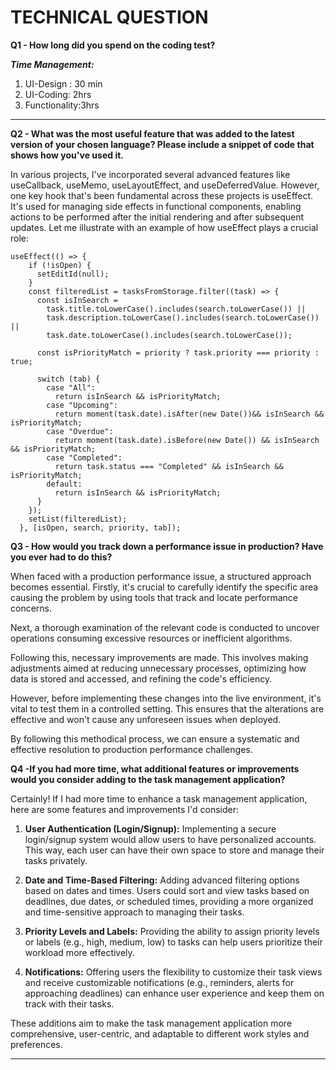 # TECHNICAL QUESTION
**Q1 -   How long did you spend on the coding test?** 

***Time Management:***
1. UI-Design : 30 min
2. UI-Coding: 2hrs
3. Functionality:3hrs
****

**Q2 -   What was the most useful feature that was added to the latest version of your chosen language? Please include a snippet of code that shows how you've used it.** 

In various projects, I've incorporated several advanced features like useCallback, useMemo, useLayoutEffect, and useDeferredValue. However, one key hook that's been fundamental across these projects is useEffect. It's  used for managing side effects in functional components, enabling actions to be performed after the initial rendering and after subsequent updates. 
Let me illustrate with an example of how useEffect plays a crucial role:
```
useEffect(() => {
    if (!isOpen) {
      setEditId(null);
    }
    const filteredList = tasksFromStorage.filter((task) => {
      const isInSearch =
        task.title.toLowerCase().includes(search.toLowerCase()) ||
        task.description.toLowerCase().includes(search.toLowerCase()) ||
        task.date.toLowerCase().includes(search.toLowerCase());

      const isPriorityMatch = priority ? task.priority === priority : true;

      switch (tab) {
        case "All":
          return isInSearch && isPriorityMatch;
        case "Upcoming":
          return moment(task.date).isAfter(new Date())&& isInSearch && isPriorityMatch;
        case "Overdue":
          return moment(task.date).isBefore(new Date()) && isInSearch && isPriorityMatch;
        case "Completed":
          return task.status === "Completed" && isInSearch && isPriorityMatch;
        default:
          return isInSearch && isPriorityMatch;
      }
    });
    setList(filteredList);
  }, [isOpen, search, priority, tab]);
  ```

**Q3 -   How would you track down a performance issue in production? Have you ever had to do this?** 

When faced with a production performance issue, a structured approach becomes essential. Firstly, it's crucial to carefully identify the specific area causing the problem by using tools that track and locate performance concerns.

Next, a thorough examination of the relevant code is conducted to uncover operations consuming excessive resources or inefficient algorithms.

Following this, necessary improvements are made. This involves making adjustments aimed at reducing unnecessary processes, optimizing how data is stored and accessed, and refining the code's efficiency.

However, before implementing these changes into the live environment, it's vital to test them in a controlled setting. This ensures that the alterations are effective and won't cause any unforeseen issues when deployed.

By following this methodical process, we can ensure a systematic and effective resolution to production performance challenges.



**Q4 -If you had more time, what additional features or improvements would you consider adding to the task management application?** 

Certainly! If I had more time to enhance a task management application, here are some features and improvements I'd consider:

1.  **User Authentication (Login/Signup):** Implementing a secure login/signup system would allow users to have personalized accounts. This way, each user can have their own space to store and manage their tasks privately.
    
2.  **Date and Time-Based Filtering:** Adding advanced filtering options based on dates and times. Users could sort and view tasks based on deadlines, due dates, or scheduled times, providing a more organized and time-sensitive approach to managing their tasks.
    
3.  **Priority Levels and Labels:** Providing the ability to assign priority levels or labels (e.g., high, medium, low) to tasks can help users prioritize their workload more effectively.
4.  **Notifications:** Offering users the flexibility to customize their task views and receive customizable notifications (e.g., reminders, alerts for approaching deadlines) can enhance user experience and keep them on track with their tasks.   

These additions aim to make the task management application more comprehensive, user-centric, and adaptable to different work styles and preferences.
****
